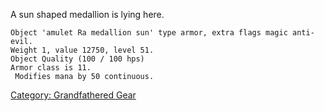 A sun shaped medallion is lying here.

`Object 'amulet Ra medallion sun' type armor, extra flags magic anti-evil.`  
`Weight 1, value 12750, level 51.`  
`Object Quality (100 / 100 hps)`  
`Armor class is 11.`  
` Modifies mana by 50 continuous.`

[Category: Grandfathered Gear](Category:_Grandfathered_Gear "wikilink")
